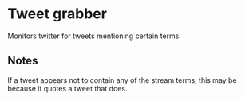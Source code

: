 # Tweet grabber

Monitors twitter for tweets mentioning certain terms

## Notes

If a tweet appears not to contain any of the stream terms, this may be because it quotes a tweet that does.

